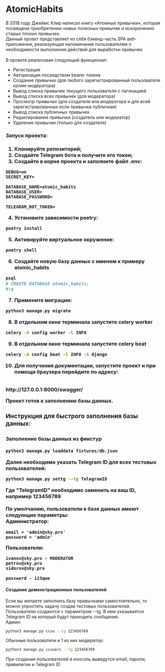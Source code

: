 # AtomicHabits

В 2018 году Джеймс Клир написал книгу «Атомные привычки», которая посвящена приобретению новых полезных привычек и искоренению старых плохих привычек. 
<br/>
Данный проект представляет из себя бэкенд-часть SPA веб-приложения, реализующая напоминания пользователям о необходимости выполнения действий для выработки привычек
<br/><br/>
В проекте реализован следующий функционал:
- Регистрация
- Авторизация посредством bearer токена
- Создание привычки (для любого зарегистрированный пользователя кроме модератора)
- Вывод списка привычек текущего пользователя с пагинацией
- Вывод списка всех привычек (для модератора)
- Просмотр привычки (для создателя или модератора и для всей зарегистрированных если привычка публичная)
- Вывод списка публичных привычек
- Редактирование привычки (создатель или модератор)
- Удаление привычки (только для создателя)

<h3>Запуск проекта:<h3/>

1. Клонируйте репозиторий;
2. Создайте Telegram бота и получите его токен;
3. Создайте в корне проекта и заполните файл .env:

```
DEBUG=on
SECRET_KEY=

DATABASE_NAME=atomic_habits
DATABASE_USER=
DATABASE_PASSWORD=

TELEGRAM_BOT_TOKEN=
```
4. Установите зависимости poetry:

```bash
poetry install
```

5. Активируйте виртуальное окружение:

```bash
poetry shell
```

6. Создайте новую базу данных с именем к примеру atomic_habits

```bash
psql
# CREATE DATABASE atomic_habits;
#\q
```

7. Примените миграции:

```bash
python3 manage.py migrate
```

8. В отдельном окне терминала запустите celery worker

```bash
celery -A config worker -l INFO
```

9. В отдельном окне терминала запустите celery beat

```bash
celery -A config beat -l INFO -S django
```

10. Для получения документации, запустите проект и при помощи браузера перейдите по адресу:
<br/>
<a>http://127.0.0.1:8000/swagger/<a/>
<br/>

Проект готов к заполнению базы данных.

<h3>Инструкция для быстрого заполнения базы данных:<h3/>

<h4>Заполнение базы данных из фикстур</h4>

```bash
python3 manage.py loaddata fixtures/db.json
```
Далее необходимо указать Telegram ID для всех тестовых пользователей:

```bash
python3 manage.py settg --tg TelegramID
```

Где "TelegramID" необходимо заменить на ваш ID, например 123456789
<br/><br/>
По умолчанию, пользователи в базе данных имеют следующие параметры:
<br/>
Администратор:
```
email = 'admin@sky.pro'
password = 'admin'
```
Пользователи:
```
ivanov@sky.pro - MODERATOR
petrov@sky.pro
sidorov@sky.pro

password - 123qwe
```

<h4>Cоздание демонстрационных пользователей</h3>

Если вы желаете заполнить базу привычками самостоятельно, то можно упростить задачу создав тестовых пользователей.
<br/>
Пользователи создаются с параметром --tg. В нем указывается Telegram ID на который будут приходить сообщения.
<br/>
Админ:

```bash
python3 manage.py ccsu --tg 123456789
```
Обычные пользователи и 1 из них модератор:

```bash
python3 manage.py ccusers --tg 123456789
```
При создании пользователей в консоль выведутся email, пароли, привилегии и Telegram ID